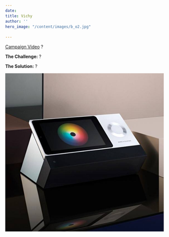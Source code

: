 ```yaml
---
date: 
title: Vichy
author: ''
hero_image: "/content/images/b_o2.jpg"

---
```

[Campaign Video](https://www.youtube.com/watch?v=0Ggn3tQliFE) ?

**The Challenge:** ?

**The Solution:** ?

![](/content/images/bo2.jpg)